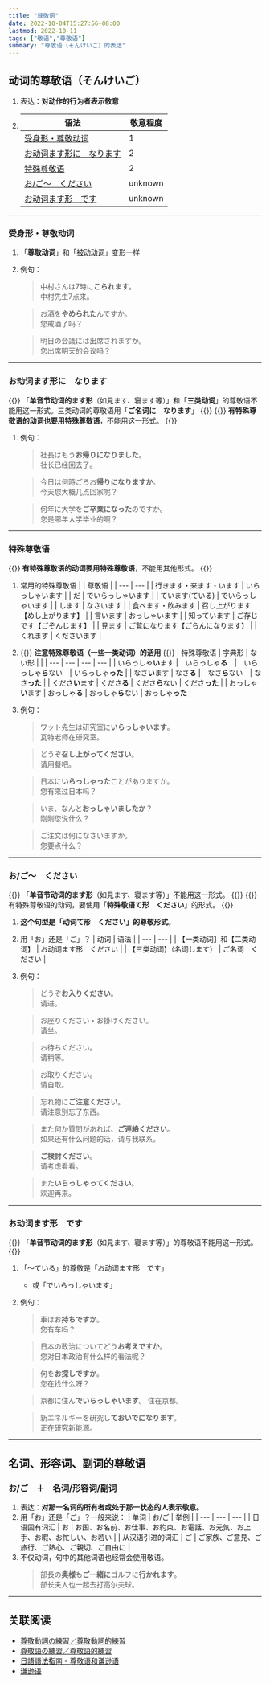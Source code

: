 ```yaml
---
title: "尊敬语"
date: 2022-10-04T15:27:56+08:00
lastmod: 2022-10-11
tags: ["敬语","尊敬语"]
summary: "尊敬语（そんけいご）的表达"
---
```


## 动词的尊敬语（そんけいご）
1. 表达：**对动作的行为者表示敬意**
2. 
    | 语法 | 敬意程度 |
    | --- | --- |
    | [受身形・尊敬动词](/minnano/honorific/#受身形尊敬动词) | 1 |
    | [お动词ます形に　なります](/minnano/honorific/#お动词ます形になります) | 2 |
    | [特殊尊敬语](/minnano/honorific/#特殊尊敬语) | 2 |
    | [お/ご〜　ください](/minnano/honorific/#おごください) | unknown |
    | [お动词ます形　です](/minnano/honorific/#お动词ます形です) | unknown |

---
### 受身形・尊敬动词
1. 「**尊敬动词**」和「[被动动词](/transform/passive/)」变形一样
2. 例句：
    > 中村さんは7時に**こられます**。  
    中村先生7点来。

    > お酒を**やめられた**んですか。  
    您戒酒了吗？ 

     > 明日の会議には出席されますか。  
     您出席明天的会议吗？

---
### お动词ます形に　なります
{{<alert>}}
「**单音节动词的ます形**（如見ます、寝ます等）」和「**三类动词**」的尊敬语不能用这一形式。三类动词的尊敬语用「**ご名词に　なります**」
{{</alert>}}
{{<alert>}}
**有特殊尊敬语的动词也要用特殊尊敬语**，不能用这一形式。
{{</alert>}}


1. 例句：
    > 社長はもう**お帰りになりました**。  
    社长已经回去了。

    > 今日は何時ごろお**帰りになりますか**。  
    今天您大概几点回家呢？
    
    > 何年に大学を**ご卒業になった**のですか。  
    您是哪年大学毕业的啊？

---
### 特殊尊敬语
{{<alert>}}
**有特殊尊敬语的动词要用特殊尊敬语**，不能用其他形式。
{{</alert>}}

1. 常用的特殊尊敬语
    |  | 尊敬语 |
    | --- | --- |
    | 行きます・来ます・います | いらっしゃいます |
    | だ | でいらっしゃいます |
    | ています(ている) | でいらっしゃいます |
    | します | なさいます |
    | 食べます・飲みます | 召し上がります【めし上がります】 |
    | 言います | おっしゃいます |
    | 知っています | ご存じです【ごぞんじます】 |
    | 見ます | ご覧になります【ごらんになります】 |
    | くれます | くださいます | 


2. {{<alert>}}
**注意特殊尊敬语（一些一类动词）的活用**
{{</alert>}}
    | 特殊尊敬语 | 字典形 | ない形 | |
    | --- | --- | --- | --- |
    | いらっしゃ**い**ます |　いらっしゃ**る**　|　いらっしゃ**ら**ない　| いらっしゃ**った** |
    | なさ**い**ます | なさ**る** |　なさ**ら**ない　| なさ**った** |
    | くださ**い**ます | くださ**る** | くださ**ら**ない | くださ**った** |
    | おっしゃ**い**ます | おっしゃ**る** | おっしゃ**ら**ない | おっしゃ**った** |
3. 例句：
    > ワット先生は研究室に**いらっしゃいます**。  
     瓦特老师在研究室。

    > どうぞ**召し上がってください**。  
     请用餐吧。

    > 日本に**いらっしゃった**ことがありますか。  
     您有来过日本吗？
    
    > いま、なんと**おっしゃいましたか**？  
     刚刚您说什么？


    > ご注文は何になさいますか。  
     您要点什么？


---
### お/ご〜　ください
{{<alert>}}
「**单音节动词的ます形**（如見ます、寝ます等）」不能用这一形式。
{{</alert>}}
{{<alert>}}
有特殊尊敬语的动词，要使用「**特殊敬语て形　ください**」的形式。
{{</alert>}}
1. **这个句型是「动词て形　ください」的尊敬形式**。
2. 用「お」还是「ご」？
    | 动词 | 语法 |
    | --- | --- |
    | 【一类动词】和【二类动词】 | お动词ます形　ください |
    | 【三类动词】（名词します） | ご名词　ください |
3. 例句：
    > どうぞ**お入りください**。  
     请进。
    
    > お座りください・お掛けください。  
     请坐。

    > お待ちください。  
     请稍等。
    
    > お取りください。  
     请自取。

    > 忘れ物に**ご注意ください**。  
     请注意别忘了东西。
    
    > また何か質問があれば、**ご連絡ください**。  
     如果还有什么问题的话，请与我联系。
     
    > **ご検討ください**。  
     请考虑看看。
    
    > また**いらっしゃってください**。  
     欢迎再来。
---
### お动词ます形　です
{{<alert>}}
「**单音节动词的ます形**（如見ます、寝ます等）」的尊敬语不能用这一形式。
{{</alert>}}

1. 「〜ている」的尊敬是「お动词ます形　です」
    - 或「でいらっしゃいます」

2. 例句：

    > 車はお**持ちですか**。  
     您有车吗？

    > 日本の政治についてどう**お考えですか**。  
     您对日本政治有什么样的看法呢？

    > 何を**お探しですか**。  
    您在找什么呀？

    > 京都に住ん**でいらっしゃいます**。
    住在京都。

    > 新エネルギーを研究し**ておいでになります**。  
    正在研究新能源。

---
## 名词、形容词、副词的尊敬语
### お/ご　＋　名词/形容词/副词
1. 表达：**对那一名词的所有者或处于那一状态的人表示敬意。**
2. 用「お」还是「ご」？一般来说：
    | 单词 | お/ご | 举例 |
    | --- | --- | --- |
    | 日语固有词汇 | お | お国、お名前、お仕事、お約束、お電話、お元気、お上手、お暇、お忙しい、お若い |
    | 从汉语引进的词汇 | ご | ご家族、ご意見、ご旅行、ご熱心、ご親切、ご自由に |
3. 不仅动词，句中的其他词语也经常会使用敬语。
    > 部長の**奥様**も**ご一緒に**ゴルフに**行かれます**。  
     部长夫人也一起去打高尔夫球。

---
## 关联阅读
- [尊敬動詞の練習／尊敬動詞的練習](https://youtu.be/V_XTRpnpWMo)
- [尊敬語の練習／尊敬語的練習](https://youtu.be/pOyRh93hXMM)
- [日語語法指南 - 尊敬语和谦逊语](https://res.wokanxing.info/jpgramma/honorific.html)
- [谦逊语](/minnano/self-deprecating/)